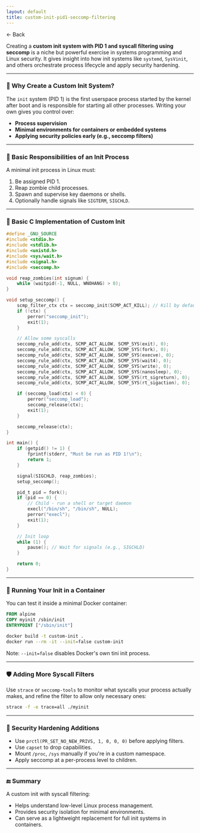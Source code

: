 ```yaml
---
layout: default
title: custom-init-pid1-seccomp-filtering
---
```


<a href="https://anish7600.github.io/technical-writeups" style="text-decoration: none;">← Back</a>


Creating a **custom init system with PID 1 and syscall filtering using seccomp** is a niche but powerful exercise in systems programming and Linux security. It gives insight into how init systems like `systemd`, `SysVinit`, and others orchestrate process lifecycle and apply security hardening.

---

### 🧩 Why Create a Custom Init System?

The `init` system (PID 1) is the first userspace process started by the kernel after boot and is responsible for starting all other processes. Writing your own gives you control over:

* **Process supervision**
* **Minimal environments for containers or embedded systems**
* **Applying security policies early (e.g., seccomp filters)**

---

### 🔧 Basic Responsibilities of an Init Process

A minimal init process in Linux must:

1. Be assigned PID 1.
2. Reap zombie child processes.
3. Spawn and supervise key daemons or shells.
4. Optionally handle signals like `SIGTERM`, `SIGCHLD`.

---

### 🧪 Basic C Implementation of Custom Init

```c
#define _GNU_SOURCE
#include <stdio.h>
#include <stdlib.h>
#include <unistd.h>
#include <sys/wait.h>
#include <signal.h>
#include <seccomp.h>

void reap_zombies(int signum) {
    while (waitpid(-1, NULL, WNOHANG) > 0);
}

void setup_seccomp() {
    scmp_filter_ctx ctx = seccomp_init(SCMP_ACT_KILL); // Kill by default
    if (!ctx) {
        perror("seccomp_init");
        exit(1);
    }

    // Allow some syscalls
    seccomp_rule_add(ctx, SCMP_ACT_ALLOW, SCMP_SYS(exit), 0);
    seccomp_rule_add(ctx, SCMP_ACT_ALLOW, SCMP_SYS(fork), 0);
    seccomp_rule_add(ctx, SCMP_ACT_ALLOW, SCMP_SYS(execve), 0);
    seccomp_rule_add(ctx, SCMP_ACT_ALLOW, SCMP_SYS(wait4), 0);
    seccomp_rule_add(ctx, SCMP_ACT_ALLOW, SCMP_SYS(write), 0);
    seccomp_rule_add(ctx, SCMP_ACT_ALLOW, SCMP_SYS(nanosleep), 0);
    seccomp_rule_add(ctx, SCMP_ACT_ALLOW, SCMP_SYS(rt_sigreturn), 0);
    seccomp_rule_add(ctx, SCMP_ACT_ALLOW, SCMP_SYS(rt_sigaction), 0);

    if (seccomp_load(ctx) < 0) {
        perror("seccomp_load");
        seccomp_release(ctx);
        exit(1);
    }

    seccomp_release(ctx);
}

int main() {
    if (getpid() != 1) {
        fprintf(stderr, "Must be run as PID 1!\n");
        return 1;
    }

    signal(SIGCHLD, reap_zombies);
    setup_seccomp();

    pid_t pid = fork();
    if (pid == 0) {
        // Child - run a shell or target daemon
        execl("/bin/sh", "/bin/sh", NULL);
        perror("execl");
        exit(1);
    }

    // Init loop
    while (1) {
        pause(); // Wait for signals (e.g., SIGCHLD)
    }

    return 0;
}
```

---

### 🧪 Running Your Init in a Container

You can test it inside a minimal Docker container:

```Dockerfile
FROM alpine
COPY myinit /sbin/init
ENTRYPOINT ["/sbin/init"]
```

```bash
docker build -t custom-init .
docker run --rm -it --init=false custom-init
```

Note: `--init=false` disables Docker's own tini init process.

---

### 🛡️ Adding More Syscall Filters

Use `strace` or `seccomp-tools` to monitor what syscalls your process actually makes, and refine the filter to allow only necessary ones:

```bash
strace -f -e trace=all ./myinit
```

---

### 📌 Security Hardening Additions

* Use `prctl(PR_SET_NO_NEW_PRIVS, 1, 0, 0, 0)` before applying filters.
* Use `capset` to drop capabilities.
* Mount `/proc`, `/sys` manually if you're in a custom namespace.
* Apply seccomp at a per-process level to children.

---

### 🔚 Summary

A custom init with syscall filtering:

* Helps understand low-level Linux process management.
* Provides security isolation for minimal environments.
* Can serve as a lightweight replacement for full init systems in containers.
